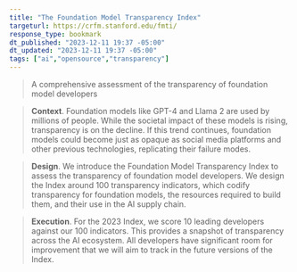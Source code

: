 ```yaml
---
title: "The Foundation Model Transparency Index"
targeturl: https://crfm.stanford.edu/fmti/ 
response_type: bookmark
dt_published: "2023-12-11 19:37 -05:00"
dt_updated: "2023-12-11 19:37 -05:00"
tags: ["ai","opensource","transparency"]
---
```


> A comprehensive assessment of the transparency of foundation model developers

> **Context**. Foundation models like GPT-4 and Llama 2 are used by millions of people. While the societal impact of these models is rising, transparency is on the decline. If this trend continues, foundation models could become just as opaque as social media platforms and other previous technologies, replicating their failure modes. 

> **Design**. We introduce the Foundation Model Transparency Index to assess the transparency of foundation model developers. We design the Index around 100 transparency indicators, which codify transparency for foundation models, the resources required to build them, and their use in the AI supply chain.

> **Execution**. For the 2023 Index, we score 10 leading developers against our 100 indicators. This provides a snapshot of transparency across the AI ecosystem. All developers have significant room for improvement that we will aim to track in the future versions of the Index. 